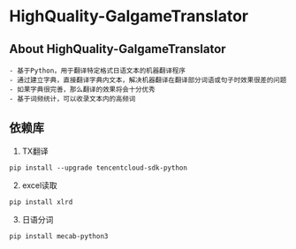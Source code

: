 # HighQuality-GalgameTranslator

## About HighQuality-GalgameTranslator
    - 基于Python，用于翻译特定格式日语文本的机器翻译程序
    - 通过建立字典，直接翻译字典内文本，解决机器翻译在翻译部分词语或句子时效果很差的问题
    - 如果字典很完善，那么翻译的效果将会十分优秀
    - 基于词频统计，可以收录文本内的高频词

## 依赖库
1. TX翻译
```
pip install --upgrade tencentcloud-sdk-python
```
2. excel读取
```
pip install xlrd
```
3. 日语分词
```
pip install mecab-python3
```